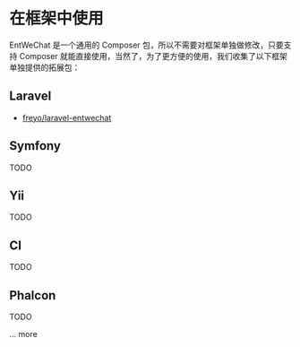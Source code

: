 # 在框架中使用

EntWeChat 是一个通用的 Composer 包，所以不需要对框架单独做修改，只要支持 Composer 就能直接使用，当然了，为了更方便的使用，我们收集了以下框架单独提供的拓展包：

## Laravel

- [freyo/laravel-entwechat](https://github.com/freyo/laravel-entwechat)

## Symfony

TODO

## Yii

TODO

## CI

TODO

## Phalcon

TODO

... more
